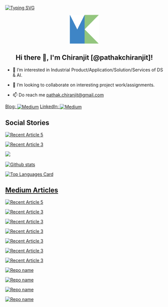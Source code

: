 [![Typing SVG](https://readme-typing-svg.herokuapp.com?multiline=true&width=850&lines=Master's+by+qualification+Engineer+by+profession+Data+Enthusiast+by+choice.++++++++++)](https://git.io/typing-svg)

<p align="center">
  <img width="92" src="https://github.com/pathakchiranjit/pathakchiranjit/blob/main/mkdir.png" />
</p>  
<h2 align="center">Hi there 👋, I'm Chiranjit [@pathakchiranjit]!</h2>

- 👀 I’m interested in Industrial Product/Application/Solution/Services of DS & AI.

- 💞️ I’m looking to collaborate on interesting project work/assignments.  

- 📫 Do reach me pathak.chiranjit@gmail.com


<a href="https://pathakc.medium.com/" target="blank">Blog: <img align="center" src="https://cdn.jsdelivr.net/npm/simple-icons@3.0.1/icons/medium.svg" alt="Medium" height="30" width="40" /></a> <a href="https://www.linkedin.com/in/pathakchiranjit/" target="blank">LinkedIn: <img align="center" src="https://cdn.jsdelivr.net/npm/simple-icons@3.0.1/icons/linkedin.svg" alt="Medium" height="30" width="40" /></a>

<!---
pathakchiranjit/pathakchiranjit is a ✨ special ✨ repository because its `README.md` (this file) appears on your GitHub profile.
You can click the Preview link to take a look at your changes.
--->
## Social Stories

   <a target="_blank" href="https://github-readme-medium-recent-article.vercel.app/medium/@pathakc/3"><img src="https://github-readme-medium-recent-article.vercel.app/medium/@pathakc/3" alt="Recent Article 5">

   <a target="_blank" href="https://github-readme-medium-recent-article.vercel.app/medium/@pathakc/4"><img src="https://github-readme-medium-recent-article.vercel.app/medium/@pathakc/4" alt="Recent Article 3">
 

![](https://komarev.com/ghpvc/?username=pathakchiranjit&color=red)


![Github stats](https://github-readme-stats.vercel.app/api?username=pathakchiranjit&theme=highcontrast&show_icons=true&count_private=true)

![Top Languages Card](https://github-readme-stats.vercel.app/api/top-langs/?username=pathakchiranjit&layout=compact)

## Medium Articles

   <a target="_blank" href="https://github-readme-medium-recent-article.vercel.app/medium/@pathakc/3"><img src="https://github-readme-medium-recent-article.vercel.app/medium/@pathakc/3" alt="Recent Article 5">

   <a target="_blank" href="https://github-readme-medium-recent-article.vercel.app/medium/@pathakc/4"><img src="https://github-readme-medium-recent-article.vercel.app/medium/@pathakc/4" alt="Recent Article 3">
   
   <a target="_blank" href="https://github-readme-medium-recent-article.vercel.app/medium/@pathakc/2"><img src="https://github-readme-medium-recent-article.vercel.app/medium/@pathakc/2" alt="Recent Article 3">
    
   <a target="_blank" href="https://github-readme-medium-recent-article.vercel.app/medium/@pathakc/1"><img src="https://github-readme-medium-recent-article.vercel.app/medium/@pathakc/1" alt="Recent Article 3">
      
   <a target="_blank" href="https://github-readme-medium-recent-article.vercel.app/medium/@pathakc/6"><img src="https://github-readme-medium-recent-article.vercel.app/medium/@pathakc/6" alt="Recent Article 3">
       
   <a target="_blank" href="https://github-readme-medium-recent-article.vercel.app/medium/@pathakc/5"><img src="https://github-readme-medium-recent-article.vercel.app/medium/@pathakc/5" alt="Recent Article 3">
             
   <a target="_blank" href="https://github-readme-medium-recent-article.vercel.app/medium/@pathakc/0"><img src="https://github-readme-medium-recent-article.vercel.app/medium/@pathakc/0" alt="Recent Article 3">


[![Repo name](https://github-readme-stats.vercel.app/api/pin/?username=pathakchiranjit&repo=Face_Recognition_CV)](https://github.com/pathakchiranjit/Face_Recognition_CV)

[![Repo name](https://github-readme-stats.vercel.app/api/pin/?username=pathakchiranjit&repo=Twitter_Sentiment_Analysis)](https://github.com/pathakchiranjit/Twitter_Sentiment_Analysis)

[![Repo name](https://github-readme-stats.vercel.app/api/pin/?username=pathakchiranjit&repo=GCD_Capstone_Oct21)](https://github.com/pathakchiranjit/GCD_Capstone_Oct21)

[![Repo name](https://github-readme-stats.vercel.app/api/pin/?username=pathakchiranjit&repo=Capstone_CDF_April21)](https://github.com/pathakchiranjit/Capstone_CDF_April21)

